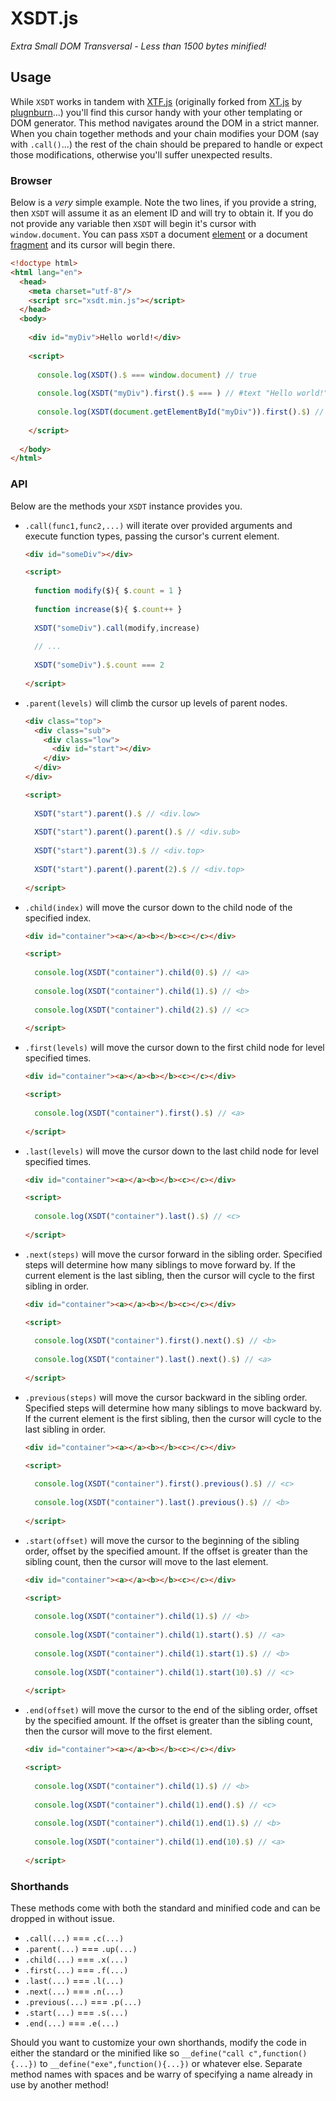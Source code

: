 # XSDT.js

*Extra Small DOM Transversal - Less than 1500 bytes minified!*

## Usage

While `XSDT` works in tandem with [XTF.js](https://gist.github.com/METACEO/df988bf134e3fdb18e8cafe9f6e4b7de) (originally forked from [XT.js](https://gist.github.com/plugnburn/07c383da5f151a54d0b2) by [plugnburn](https://github.com/plugnburn)...) you'll find this cursor handy with your other templating or DOM generator. This method navigates around the DOM in a strict manner. When you chain together methods and your chain modifies your DOM (say with `.call()`...) the rest of the chain should be prepared to handle or expect those modifications, otherwise you'll suffer unexpected results.

### Browser

Below is a *very* simple example. Note the two lines, if you provide a string, then `XSDT` will assume it as an element ID and will try to obtain it. If you do not provide any variable then `XSDT` will begin it's cursor with `window.document`. You can pass `XSDT` a document [element](https://developer.mozilla.org/en-US/docs/Web/API/Element) or a document [fragment](https://developer.mozilla.org/en-US/docs/Web/API/DocumentFragment) and its cursor will begin there.

```html
<!doctype html>
<html lang="en">
  <head>
    <meta charset="utf-8"/>
    <script src="xsdt.min.js"></script>
  </head>
  <body>
    
    <div id="myDiv">Hello world!</div>
    
    <script>
      
      console.log(XSDT().$ === window.document) // true
      
      console.log(XSDT("myDiv").first().$ === ) // #text "Hello world!"
      
      console.log(XSDT(document.getElementById("myDiv")).first().$) // #text "Hello world!"
      
    </script>
    
  </body>
</html>
```

### API

Below are the methods your `XSDT` instance provides you.

- `.call(func1,func2,...)` will iterate over provided arguments and execute function types, passing the cursor's current element.
  
  ```html
  <div id="someDiv"></div>
  
  <script>
    
    function modify($){ $.count = 1 }
    
    function increase($){ $.count++ }
    
    XSDT("someDiv").call(modify,increase)
    
    // ...
    
    XSDT("someDiv").$.count === 2
    
  </script>
  ```
  
- `.parent(levels)` will climb the cursor up levels of parent nodes.
  
  ```html
  <div class="top">
    <div class="sub">
      <div class="low">
        <div id="start"></div>
      </div>
    </div>
  </div>
  
  <script>
    
    XSDT("start").parent().$ // <div.low>
    
    XSDT("start").parent().parent().$ // <div.sub>
    
    XSDT("start").parent(3).$ // <div.top>
    
    XSDT("start").parent().parent(2).$ // <div.top>
    
  </script>
  ```
  
- `.child(index)` will move the cursor down to the child node of the specified index.
  
  ```html
  <div id="container"><a></a><b></b><c></c></div>
  
  <script>
    
    console.log(XSDT("container").child(0).$) // <a>
    
    console.log(XSDT("container").child(1).$) // <b>
    
    console.log(XSDT("container").child(2).$) // <c>
    
  </script>
  ```
  
- `.first(levels)` will move the cursor down to the first child node for level specified times.
  
  ```html
  <div id="container"><a></a><b></b><c></c></div>
  
  <script>
    
    console.log(XSDT("container").first().$) // <a>
    
  </script>
  ```
  
- `.last(levels)` will move the cursor down to the last child node for level specified times.
  
  ```html
  <div id="container"><a></a><b></b><c></c></div>
  
  <script>
    
    console.log(XSDT("container").last().$) // <c>
    
  </script>
  ```
  
- `.next(steps)` will move the cursor forward in the sibling order. Specified steps will determine how many siblings to move forward by. If the current element is the last sibling, then the cursor will cycle to the first sibling in order.
  
  ```html
  <div id="container"><a></a><b></b><c></c></div>
  
  <script>
    
    console.log(XSDT("container").first().next().$) // <b>
    
    console.log(XSDT("container").last().next().$) // <a>
    
  </script>
  ```
  
- `.previous(steps)` will move the cursor backward in the sibling order. Specified steps will determine how many siblings to move backward by. If the current element is the first sibling, then the cursor will cycle to the last sibling in order.
  
  ```html
  <div id="container"><a></a><b></b><c></c></div>
  
  <script>
    
    console.log(XSDT("container").first().previous().$) // <c>
    
    console.log(XSDT("container").last().previous().$) // <b>
    
  </script>
  ```
  
- `.start(offset)` will move the cursor to the beginning of the sibling order, offset by the specified amount. If the offset is greater than the sibling count, then the cursor will move to the last element.
  
  ```html
  <div id="container"><a></a><b></b><c></c></div>
  
  <script>
    
    console.log(XSDT("container").child(1).$) // <b>
    
    console.log(XSDT("container").child(1).start().$) // <a>
    
    console.log(XSDT("container").child(1).start(1).$) // <b>
    
    console.log(XSDT("container").child(1).start(10).$) // <c>
    
  </script>
  ```
  
- `.end(offset)` will move the cursor to the end of the sibling order, offset by the specified amount. If the offset is greater than the sibling count, then the cursor will move to the first element.
  
  ```html
  <div id="container"><a></a><b></b><c></c></div>
  
  <script>
    
    console.log(XSDT("container").child(1).$) // <b>
    
    console.log(XSDT("container").child(1).end().$) // <c>
    
    console.log(XSDT("container").child(1).end(1).$) // <b>
    
    console.log(XSDT("container").child(1).end(10).$) // <a>
    
  </script>
  ```
  
### Shorthands

These methods come with both the standard and minified code and can be dropped in without issue.

- `.call(...)` === `.c(...)`
- `.parent(...)` === `.up(...)`
- `.child(...)` === `.x(...)`
- `.first(...)` === `.f(...)`
- `.last(...)` === `.l(...)`
- `.next(...)` === `.n(...)`
- `.previous(...)` === `.p(...)`
- `.start(...)` === `.s(...)`
- `.end(...)` === `.e(...)`

Should you want to customize your own shorthands, modify the code in either the standard or the minified like so `__define("call c",function(){...})` to `__define("exe",function(){...})` or whatever else. Separate method names with spaces and be warry of specifying a name already in use by another method!